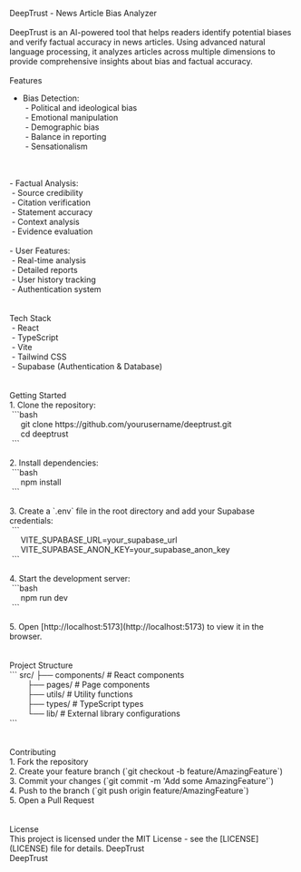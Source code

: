 DeepTrust - News Article Bias Analyzer
<br>
<br>
DeepTrust is an AI-powered tool that helps readers identify potential biases and verify factual accuracy in news articles. Using advanced natural language processing, it analyzes articles across multiple dimensions to provide comprehensive insights about bias and factual accuracy.
<br>
<br>
Features
<br>
- Bias Detection:
  <br>
&nbsp;- Political and ideological bias
    <br>
&nbsp;- Emotional manipulation
    <br>
&nbsp;- Demographic bias
    <br>
&nbsp;- Balance in reporting
    <br>
&nbsp;- Sensationalism
<br>
<br>
- Factual Analysis:
   <br>
  &nbsp;- Source credibility
    <br>
  &nbsp;- Citation verification
    <br>
  &nbsp;- Statement accuracy
    <br>
  &nbsp;- Context analysis
    <br>
  &nbsp;- Evidence evaluation
<br>
<br>
- User Features:
  <br>
  &nbsp;- Real-time analysis
    <br>
  &nbsp;- Detailed reports
    <br>
  &nbsp;- User history tracking
    <br>
  &nbsp;- Authentication system
    <br>
<br>
<br>
Tech Stack
<br>
 &nbsp;- React
  <br>
 &nbsp;- TypeScript
  <br>
 &nbsp;- Vite
  <br>
 &nbsp;- Tailwind CSS
  <br>
 &nbsp;- Supabase (Authentication & Database)
  <br>
<br>
<br>
Getting Started
<br>
1. Clone the repository:
   <br>
   &nbsp;```bash <br>
   &nbsp;&nbsp&nbsp;&nbsp; git clone https://github.com/yourusername/deeptrust.git <br>
   &nbsp;&nbsp&nbsp;&nbsp; cd deeptrust <br>
   &nbsp;```
<br>
<br>
2. Install dependencies:
<br>
   &nbsp;```bash <br>
   &nbsp;&nbsp&nbsp;&nbsp; npm install <br>
   &nbsp;```
<br>
<br>
3. Create a `.env` file in the root directory and add your Supabase credentials:
<br>
   &nbsp;``` <br>
   &nbsp;&nbsp&nbsp;&nbsp; VITE_SUPABASE_URL=your_supabase_url <br>
   &nbsp;&nbsp&nbsp;&nbsp; VITE_SUPABASE_ANON_KEY=your_supabase_anon_key <br>
   &nbsp;```
<br>
<br>
4. Start the development server:
<br>
   &nbsp;```bash <br>
   &nbsp;&nbsp&nbsp;&nbsp; npm run dev <br>
   &nbsp;```
<br>
<br>
5. Open [http://localhost:5173](http://localhost:5173) to view it in the browser.
<br>
<br>
<br>
Project Structure
<br>
```
src/
├── components/     # React components <br>
&nbsp;&nbsp;&nbsp;&nbsp;&nbsp;&nbsp;&nbsp;&nbsp;├── pages/         # Page components <br>
&nbsp;&nbsp;&nbsp;&nbsp;&nbsp;&nbsp;&nbsp;&nbsp;├── utils/         # Utility functions <br>
&nbsp;&nbsp;&nbsp;&nbsp;&nbsp;&nbsp;&nbsp;&nbsp;├── types/         # TypeScript types <br>
&nbsp;&nbsp;&nbsp;&nbsp;&nbsp;&nbsp;&nbsp;&nbsp;└── lib/           # External library configurations <br>
```
<br>
<br>
<br>
Contributing
<br>
1. Fork the repository <br>
2. Create your feature branch (`git checkout -b feature/AmazingFeature`) <br>
3. Commit your changes (`git commit -m 'Add some AmazingFeature'`) <br>
4. Push to the branch (`git push origin feature/AmazingFeature`) <br>
5. Open a Pull Request <br>
<br>
<br>
License
<br>
This project is licensed under the MIT License - see the [LICENSE](LICENSE) file for details.
 D e e p T r u s t 
 <br>
  D e e p T r u s t 
 
 
